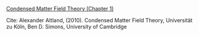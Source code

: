<ins>Condensed Matter Field Theory (Chapter 1)</ins>

Cite: Alexander Altland, (2010). Condensed Matter Field Theory, Universität zu Köln, Ben D. Simons, University of Cambridge
